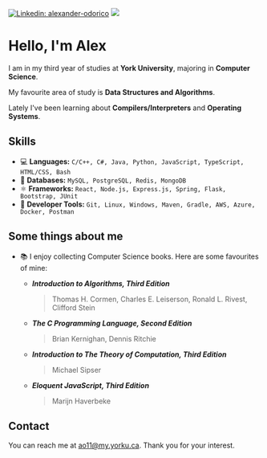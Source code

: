 [![Linkedin: alexander-odorico](https://img.shields.io/badge/-alexander--odorico-blue?style=flat-square&logo=Linkedin&logoColor=white&link=https://www.linkedin.com/in/alexander-odorico/)](https://www.linkedin.com/in/alexander-odorico/)
[![](https://img.shields.io/badge/🌐%20portfolio-green?style=flat-square%messsage=)](https://alex7d3.github.io/)
# Hello, I'm Alex 

I am in my third year of studies at **York University**, majoring in **Computer Science**.

My favourite area of study is **Data Structures and Algorithms**.

Lately I've been learning about **Compilers/Interpreters** and **Operating Systems**.

## Skills

- 💻 **Languages:** `C/C++, C#, Java, Python, JavaScript, TypeScript, HTML/CSS, Bash`
- 💾 **Databases:** `MySQL, PostgreSQL, Redis, MongoDB`
- ⚛ **Frameworks:** `React, Node.js, Express.js, Spring, Flask, Bootstrap, JUnit`
- 🧰 **Developer Tools:** `Git, Linux, Windows, Maven, Gradle, AWS, Azure, Docker, Postman`
  
## Some things about me

- 📚 I enjoy collecting Computer Science books. Here are some favourites of mine:

  - ***Introduction to Algorithms, Third Edition***
    >  Thomas H. Cormen, Charles E. Leiserson, Ronald L. Rivest, Clifford Stein
  - ***The C Programming Language, Second Edition***
    > Brian Kernighan, Dennis Ritchie
  - ***Introduction to The Theory of Computation, Third Edition***
    > Michael Sipser
  - ***Eloquent JavaScript, Third Edition***
    > Marijn Haverbeke

## Contact

You can reach me at [ao11@my.yorku.ca](mailto:ao11@my.yorku.ca?subject=[GitHub]). Thank you for your interest.
<!--
**Alex7D3/Alex7D3** is a ✨ _special_ ✨ repository because its `README.md` (this file) appears on your GitHub profile.

Here are some ideas to get you started:

- 🔭 I’m currently working on ...
- 🌱 I’m currently learning ...
- 👯 I’m looking to collaborate on ...
- 🤔 I’m looking for help with ...
- 💬 Ask me about ...
- 📫 How to reach me: ...
- 😄 Pronouns: ...
- ⚡ Fun fact: ...
-->

